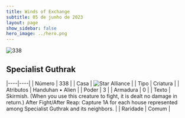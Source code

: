 ```yaml
---
title: Winds of Exchange
subtitle: 05 de junho de 2023
layout: page
show_sidebar: false
hero_image: ../hero.png
---
```


![338](https://mastervault-storage-prod.s3.amazonaws.com/media/card_front/en/600_338_a4533349b73c_en.png)


## Specialist Guthrak

|----|----|
| Número | 338 |
| Casa | ![Star Alliance](https://archonarcana.com/images/thumb/7/7d/Star_Alliance.png/22px-Star_Alliance.png "Aliança Estelar") |
| Tipo | Criatura |
| Atributos | Handuhan • Alien |
| Poder | 3 |
| Armadura | 0 |
| Texto | Skirmish. (When you use this creature to fight, it is dealt no damage in return.) After Fight/After Reap: Capture 1A for each house represented among Specialist Guthrak and its neighbors.  |
| Raridade | Comum |
